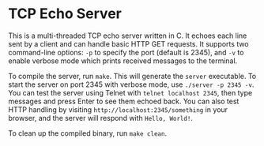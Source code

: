 # TCP Echo Server

This is a multi-threaded TCP echo server written in C. It echoes each line sent by a client and can handle basic HTTP GET requests. It supports two command-line options: `-p` to specify the port (default is 2345), and `-v` to enable verbose mode which prints received messages to the terminal.

To compile the server, run `make`. This will generate the `server` executable. To start the server on port 2345 with verbose mode, use `./server -p 2345 -v`. You can test the server using Telnet with `telnet localhost 2345`, then type messages and press Enter to see them echoed back. You can also test HTTP handling by visiting `http://localhost:2345/something` in your browser, and the server will respond with `Hello, World!`.

To clean up the compiled binary, run `make clean`.